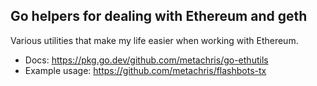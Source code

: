 ## Go helpers for dealing with Ethereum and geth

Various utilities that make my life easier when working with Ethereum.

* Docs: https://pkg.go.dev/github.com/metachris/go-ethutils
* Example usage: https://github.com/metachris/flashbots-tx
